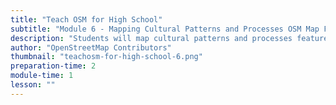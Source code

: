 ```yaml
---
title: "Teach OSM for High School"
subtitle: "Module 6 - Mapping Cultural Patterns and Processes OSM Map Features"
description: "Students will map cultural patterns and processes features anywhere in the world. Specific map features and an example implementation approach will be described."
author: "OpenStreetMap Contributors"
thumbnail: "teachosm-for-high-school-6.png"
preparation-time: 2
module-time: 1
lesson: ""
---
```


